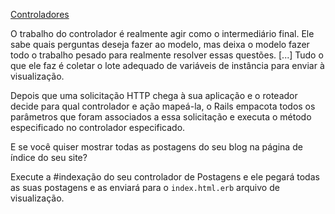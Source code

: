 [Controladores](https://www.theodinproject.com/lessons/ruby-on-rails-controllers)

O trabalho do controlador é realmente agir como o intermediário final. Ele sabe quais perguntas deseja fazer ao modelo, mas deixa o modelo fazer todo o trabalho pesado para realmente resolver essas questões. [...]
Tudo o que ele faz é coletar o lote adequado de variáveis ​​de instância para enviar à visualização.

 Depois que uma solicitação HTTP chega à sua aplicação e o roteador decide para qual controlador e ação mapeá-la, o Rails empacota todos os parâmetros que foram associados a essa solicitação e executa o método especificado no controlador especificado.

E se você quiser mostrar todas as postagens do seu blog na página de índice do seu site? 

Execute a #indexação do seu controlador de Postagens e ele pegará todas as suas postagens e as enviará para o `index.html.erb`
arquivo de visualização. 



